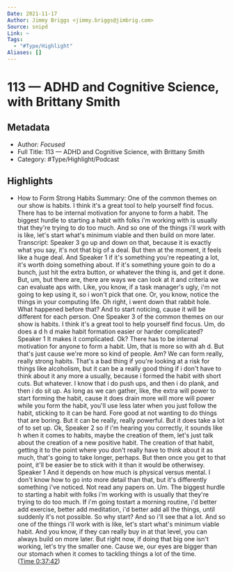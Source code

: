 ```yaml
---
Date: 2021-11-17
Author: Jimmy Briggs <jimmy.briggs@jimbrig.com>
Source: snipd
Link: ~
Tags:
  - "#Type/Highlight"
Aliases: []
---
```


# 113 —  ADHD and Cognitive Science, with Brittany Smith

## Metadata

* Author: *Focused*
* Full Title: 113 —  ADHD and Cognitive Science, with Brittany Smith
* Category: #Type/Highlight/Podcast

## Highlights

* How to Form Strong Habits
  Summary:
  One of the common themes on our show is habits. I think it's a great tool to help yourself find focus. There has to be internal motivation for anyone to form a habit. The biggest hurdle to starting a habit with folks i'm working with is usually that they're trying to do too much. And so one of the things i'll work with is like, let's start what's minimum viable and then build on more later.
  Transcript:
  Speaker 3
  go up and down on that, because it is exactly what you say, it's not that big of a deal. But then at the moment, it feels like a huge deal. And
  Speaker 1
  if it's something you're repeating a lot, it's worth doing something about. If it's something youre goin to do a bunch, just hit the extra button, or whatever the thing is, and get it done. But, um, but there are, there are ways we can look at it and criteria we can evaluate aps with. Like, you know, if a task manager's ugly, i'm not going to kep using it, so i won't pick that one. Or, you know, notice the things in your computing life. Oh right, i went down that rabbit hole. What happened before that? And to start noticing, cause it will be different for each person. One
  Speaker 3
  of the common themes on our show is habits. I think it's a great tool to help yourself find focus. Um, do does a d h d make habit formation easier or harder complicated?
  Speaker 1
  It makes it complicated. Ok? There has to be internal motivation for anyone to form a habit. Um, that is more so with ah d. But that's just cause we're more so kind of people. Am? We can form really, really strong habits. That's a bad thing if you're looking at a risk for things like alcoholism, but it can be a really good thing if i don't have to think about it any more a usually, because i formed the habit with short cuts. But whatever. I know that i do push ups, and then i do plank, and then i do sit up. As long as we can gather, like, the extra will power to start forming the habit, cause it does drain more will more will power while you form the habit, you'll use less later when you just follow the habit, sticking to it can be hard. Fore good at not wanting to do things that are boring. But it can be really, really powerful. But it does take a lot of to set up. Ok,
  Speaker 2
  so if i'm hearing you correctly, it sounds like h when it comes to habits, maybe the creation of them, let's just talk about the creation of a new positive habit. The creation of that habit, getting it to the point where you don't really have to think about it as much, that's going to take longer, perhaps. But then once you get to that point, it'll be easier be to stick with it than it would be otherwisey.
  Speaker 1
  And it depends on how much is physical versus mental. I don't know how to go into more detail than that, but it's differently something i've noticed. Not read any papers on. Um. The biggest hurdle to starting a habit with folks i'm working with is usually that they're trying to do too much. If i'm going tostart a morning routine, i'd better add exercise, better add meditation, i'd better add all the things, until suddenly it's not possible. So why start? And so i'll see that a lot. And so one of the things i'll work with is like, let's start what's minimum viable habit. And you know, if they can really buy in at that level, you can always build on more later. But right now, if doing that big one isn't working, let's try the smaller one. Cause we, our eyes are bigger than our stomach when it comes to tackling things a lot of the time. ([Time 0:37:42](https://share.snipd.com/snip/00fb2c94-d7b6-426d-81ec-aa03b04305de))
